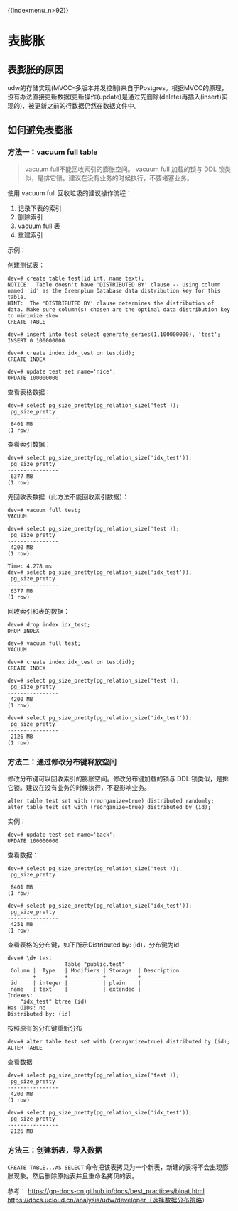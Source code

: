 {{indexmenu_n>92}}

# 表膨胀

## 表膨胀的原因

udw的存储实现(MVCC-多版本并发控制)来自于Postgres。根据MVCC的原理，没有办法直接更新数据(更新操作(update)是通过先删除(delete)再插入(insert)实现的)，被更新之前的行数据仍然在数据文件中。

## 如何避免表膨胀

### 方法一：vacuum full table

> vacuum full不能回收索引的膨胀空间。
> vacuum full 加载的锁与 DDL 锁类似，是排它锁。建议在没有业务的时候执行，不要堵塞业务。

使用 vacuum full 回收垃圾的建议操作流程：
1. 记录下表的索引
2. 删除索引
3. vacuum full 表
4. 重建索引

示例：

创建测试表：

```
dev=# create table test(id int, name text);
NOTICE:  Table doesn't have 'DISTRIBUTED BY' clause -- Using column named 'id' as the Greenplum Database data distribution key for this table.
HINT:  The 'DISTRIBUTED BY' clause determines the distribution of data. Make sure column(s) chosen are the optimal data distribution key to minimize skew.
CREATE TABLE

dev=# insert into test select generate_series(1,100000000), 'test';
INSERT 0 100000000

dev=# create index idx_test on test(id);
CREATE INDEX

dev=# update test set name='nice';
UPDATE 100000000
```

查看表格数据：

```
dev=# select pg_size_pretty(pg_relation_size('test'));
 pg_size_pretty
----------------
 8401 MB
(1 row)
```

查看索引数据：

```
dev=# select pg_size_pretty(pg_relation_size('idx_test'));
 pg_size_pretty
----------------
 6377 MB
(1 row)
```

先回收表数据（此方法不能回收索引数据）：

```
dev=# vacuum full test;
VACUUM

dev=# select pg_size_pretty(pg_relation_size('test'));
 pg_size_pretty
----------------
 4200 MB
(1 row)

Time: 4.278 ms
dev=# select pg_size_pretty(pg_relation_size('idx_test'));
 pg_size_pretty
----------------
 6377 MB
(1 row)
```

回收索引和表的数据：

```
dev=# drop index idx_test;
DROP INDEX

dev=# vacuum full test;
VACUUM

dev=# create index idx_test on test(id);
CREATE INDEX

dev=# select pg_size_pretty(pg_relation_size('test'));
 pg_size_pretty
----------------
 4200 MB
(1 row)

dev=# select pg_size_pretty(pg_relation_size('idx_test'));
 pg_size_pretty
----------------
 2126 MB
(1 row)
```

### 方法二：通过修改分布键释放空间

修改分布键可以回收索引的膨胀空间。修改分布键加载的锁与 DDL 锁类似，是排它锁。建议在没有业务的时候执行，不要影响业务。

```
alter table test set with (reorganize=true) distributed randomly;
alter table test set with (reorganize=true) distributed by (id);
```


实例：

```
dev=# update test set name='back';
UPDATE 100000000
```

查看数据：

```
dev=# select pg_size_pretty(pg_relation_size('test'));
 pg_size_pretty
----------------
 8401 MB
(1 row)

dev=# select pg_size_pretty(pg_relation_size('idx_test'));
 pg_size_pretty
----------------
 4251 MB
(1 row)
```

查看表格的分布键，如下所示Distributed by: (id)，分布键为id

```
dev=# \d+ test
                  Table "public.test"
 Column |  Type   | Modifiers | Storage  | Description
--------+---------+-----------+----------+-------------
 id     | integer |           | plain    |
 name   | text    |           | extended |
Indexes:
    "idx_test" btree (id)
Has OIDs: no
Distributed by: (id)
```

按照原有的分布键重新分布

```
dev=# alter table test set with (reorganize=true) distributed by (id);
ALTER TABLE
```

查看数据

```
dev=# select pg_size_pretty(pg_relation_size('test'));
 pg_size_pretty
----------------
 4200 MB
(1 row)

dev=# select pg_size_pretty(pg_relation_size('idx_test'));
 pg_size_pretty
----------------
 2126 MB
```

### 方法三：创建新表，导入数据

`CREATE TABLE...AS SELECT` 命令把该表拷贝为一个新表，新建的表将不会出现膨胀现象。然后删除原始表并且重命名拷贝的表。

参考： <https://gp-docs-cn.github.io/docs/best_practices/bloat.html>
<https://docs.ucloud.cn/analysis/udw/developer（选择数据分布策略>）
